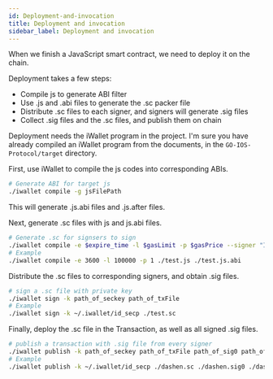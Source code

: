 ```yaml
---
id: Deployment-and-invocation
title: Deployment and invocation
sidebar_label: Deployment and invocation
---
```


When we finish a JavaScript smart contract, we need to deploy it on the chain.

Deployment takes a few steps:

- Compile js to generate ABI filter
- Use .js and .abi files to generate the .sc packer file
- Distribute .sc files to each signer, and signers will generate .sig files
- Collect .sig files and the .sc files, and publish them on chain

Deployment needs the iWallet program in the project. I'm sure you have already compiled an iWallet program from the documents, in the `GO-IOS-Protocol/target` directory.

First, use iWallet to compile the js codes into corresponding ABIs.

```bash
# Generate ABI for target js
./iwallet compile -g jsFilePath
```

This will generate .js.abi files and .js.after files.

Next, generate .sc files with js and js.abi files.

```bash
# Generate .sc for signsers to sign
./iwallet compile -e $expire_time -l $gasLimit -p $gasPrice --signer "ID0, ID1..."
# Example
./iwallet compile -e 3600 -l 100000 -p 1 ./test.js ./test.js.abi
```

Distribute the .sc files to corresponding signers, and obtain .sig files.

```bash
# sign a .sc file with private key
./iwallet sign -k path_of_seckey path_of_txFile
# Example
./iwallet sign -k ~/.iwallet/id_secp ./test.sc
```

Finally, deploy the .sc file in the Transaction, as well as all signed .sig files.

```bash
# publish a transaction with .sig file from every signer
./iwallet publish -k path_of_seckey path_of_txFile path_of_sig0 path_of_sig1 ...
# Example
./iwallet publish -k ~/.iwallet/id_secp ./dashen.sc ./dashen.sig0 ./dashen.sig1
```
